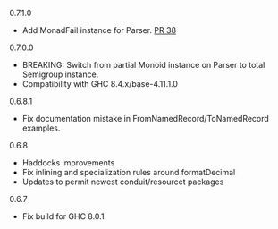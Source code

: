 0.7.1.0
* Add MonadFail instance for Parser. [PR 38](https://github.com/ozataman/csv-conduit/pull/38)

0.7.0.0
* BREAKING: Switch from partial Monoid instance on Parser to total Semigroup instance.
* Compatibility with GHC 8.4.x/base-4.11.1.0

0.6.8.1
* Fix documentation mistake in FromNamedRecord/ToNamedRecord examples.

0.6.8
* Haddocks improvements
* Fix inlining and specialization rules around formatDecimal
* Updates to permit newest conduit/resourcet packages

0.6.7
* Fix build for GHC 8.0.1
